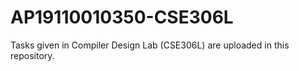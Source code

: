 # AP19110010350-CSE306L
Tasks given in Compiler Design Lab (CSE306L) are uploaded in this repository.
